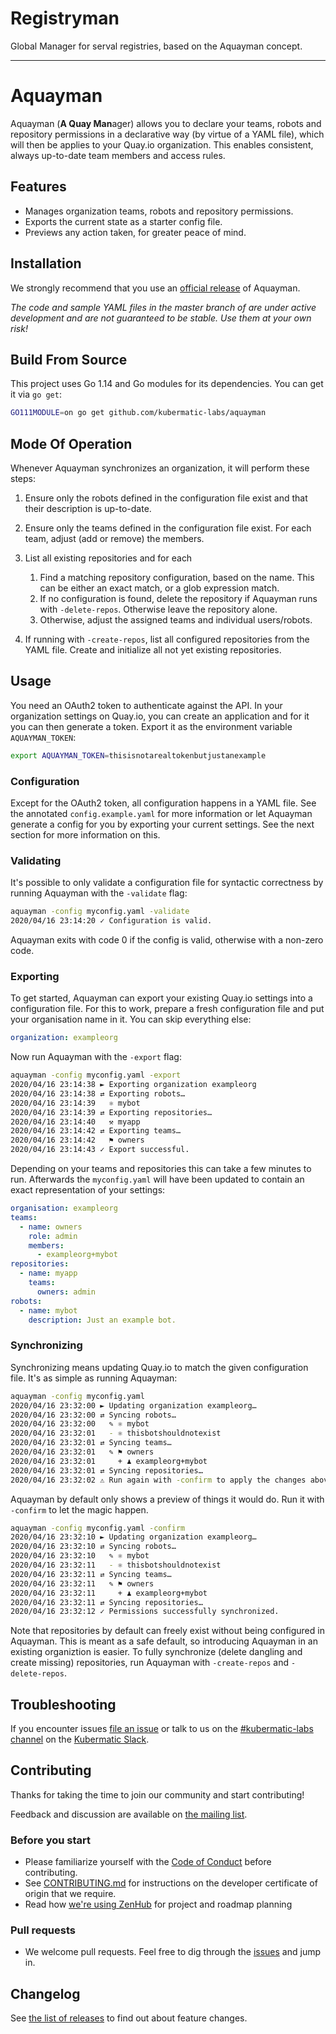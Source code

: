 # Registryman

Global Manager for serval registries, based on the Aquayman concept.



-----
# Aquayman

Aquayman (**A Quay Man**ager) allows you to declare your teams, robots and repository permissions
in a declarative way (by virtue of a YAML file), which will then be applies to your Quay.io
organization. This enables consistent, always up-to-date team members and access rules.

## Features

* Manages organization teams, robots and repository permissions.
* Exports the current state as a starter config file.
* Previews any action taken, for greater peace of mind.

## Installation

We strongly recommend that you use an [official release][3] of Aquayman.

_The code and sample YAML files in the master branch of are under active development and are not guaranteed to be stable. Use them at your own risk!_

## Build From Source

This project uses Go 1.14 and Go modules for its dependencies. You can get it via `go get`:

```bash
GO111MODULE=on go get github.com/kubermatic-labs/aquayman
```

## Mode Of Operation

Whenever Aquayman synchronizes an organization, it will perform these steps:

1. Ensure only the robots defined in the configuration file exist and that their
   description is up-to-date.
2. Ensure only the teams defined in the configuration file exist. For each team,
   adjust (add or remove) the members.
3. List all existing repositories and for each

   1. Find a matching repository configuration, based on the name. This can be
      either an exact match, or a glob expression match.
   2. If no configuration is found, delete the repository if Aquayman runs with
      `-delete-repos`. Otherwise leave the repository alone.
   3. Otherwise, adjust the assigned teams and individual users/robots.

4. If running with `-create-repos`, list all configured repositories from the YAML
   file. Create and initialize all not yet existing repositories.

## Usage

You need an OAuth2 token to authenticate against the API. In your organization settings
on Quay.io, you can create an application and for it you can then generate a token. Export
it as the environment variable `AQUAYMAN_TOKEN`:

```bash
export AQUAYMAN_TOKEN=thisisnotarealtokenbutjustanexample
```

### Configuration

Except for the OAuth2 token, all configuration happens in a YAML file. See the annotated
`config.example.yaml` for more information or let Aquayman generate a config for you by
exporting your current settings. See the next section for more information on this.

### Validating

It's possible to only validate a configuration file for syntactic correctness by running
Aquayman with the `-validate` flag:

```bash
aquayman -config myconfig.yaml -validate
2020/04/16 23:14:20 ✓ Configuration is valid.
```

Aquayman exits with code 0 if the config is valid, otherwise with a non-zero code.

### Exporting

To get started, Aquayman can export your existing Quay.io settings into a configuration file.
For this to work, prepare a fresh configuration file and put your organisation name in it.
You can skip everything else:

```yaml
organization: exampleorg
```

Now run Aquayman with the `-export` flag:

```bash
aquayman -config myconfig.yaml -export
2020/04/16 23:14:38 ► Exporting organization exampleorg
2020/04/16 23:14:38 ⇄ Exporting robots…
2020/04/16 23:14:39   ⚛ mybot
2020/04/16 23:14:39 ⇄ Exporting repositories…
2020/04/16 23:14:40   ⚒ myapp
2020/04/16 23:14:42 ⇄ Exporting teams…
2020/04/16 23:14:42   ⚑ owners
2020/04/16 23:14:43 ✓ Export successful.
```

Depending on your teams and repositories this can take a few minutes to run. Afterwards the
`myconfig.yaml` will have been updated to contain an exact representation of your settings:

```yaml
organisation: exampleorg
teams:
  - name: owners
    role: admin
    members:
      - exampleorg+mybot
repositories:
  - name: myapp
    teams:
      owners: admin
robots:
  - name: mybot
    description: Just an example bot.
```

### Synchronizing

Synchronizing means updating Quay.io to match the given configuration file. It's as simple
as running Aquayman:

```bash
aquayman -config myconfig.yaml
2020/04/16 23:32:00 ► Updating organization exampleorg…
2020/04/16 23:32:00 ⇄ Syncing robots…
2020/04/16 23:32:00   ✎ ⚛ mybot
2020/04/16 23:32:01   - ⚛ thisbotshouldnotexist
2020/04/16 23:32:01 ⇄ Syncing teams…
2020/04/16 23:32:01   ✎ ⚑ owners
2020/04/16 23:32:01     + ♟ exampleorg+mybot
2020/04/16 23:32:01 ⇄ Syncing repositories…
2020/04/16 23:32:02 ⚠ Run again with -confirm to apply the changes above.
```

Aquayman by default only shows a preview of things it would do. Run it with `-confirm` to let
the magic happen.

```bash
aquayman -config myconfig.yaml -confirm
2020/04/16 23:32:10 ► Updating organization exampleorg…
2020/04/16 23:32:10 ⇄ Syncing robots…
2020/04/16 23:32:10   ✎ ⚛ mybot
2020/04/16 23:32:11   - ⚛ thisbotshouldnotexist
2020/04/16 23:32:11 ⇄ Syncing teams…
2020/04/16 23:32:11   ✎ ⚑ owners
2020/04/16 23:32:11     + ♟ exampleorg+mybot
2020/04/16 23:32:11 ⇄ Syncing repositories…
2020/04/16 23:32:12 ✓ Permissions successfully synchronized.
```

Note that repositories by default can freely exist without being configured in Aquayman.
This is meant as a safe default, so introducing Aquayman in an existing organiztion is
easier. To fully synchronize (delete dangling and create missing) repositories, run
Aquayman with `-create-repos` and `-delete-repos`.

## Troubleshooting

If you encounter issues [file an issue][1] or talk to us on the [#kubermatic-labs channel][12] on the [Kubermatic Slack][15].

## Contributing

Thanks for taking the time to join our community and start contributing!

Feedback and discussion are available on [the mailing list][11].

### Before you start

* Please familiarize yourself with the [Code of Conduct][4] before contributing.
* See [CONTRIBUTING.md][2] for instructions on the developer certificate of origin that we require.
* Read how [we're using ZenHub][13] for project and roadmap planning

### Pull requests

* We welcome pull requests. Feel free to dig through the [issues][1] and jump in.

## Changelog

See [the list of releases][3] to find out about feature changes.

[1]: https://github.com/kubermatic-labs/aquayman/issues
[2]: https://github.com/kubermatic-labs/aquayman/blob/master/CONTRIBUTING.md
[3]: https://github.com/kubermatic-labs/aquayman/releases
[4]: https://github.com/kubermatic-labs/aquayman/blob/master/CODE_OF_CONDUCT.md

[11]: https://groups.google.com/forum/#!forum/kubermatic-dev
[12]: https://kubermatic.slack.com/messages/kubermatic-labs
[13]: https://github.com/kubermatic-labs/aquayman/blob/master/Zenhub.md
[15]: http://slack.kubermatic.io/
